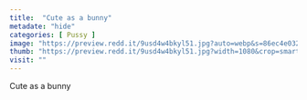 ```yaml
---
title:  "Cute as a bunny"
metadate: "hide"
categories: [ Pussy ]
image: "https://preview.redd.it/9usd4w4bkyl51.jpg?auto=webp&s=86ec4e0327f37fd2a01dec358f5d71501c917777"
thumb: "https://preview.redd.it/9usd4w4bkyl51.jpg?width=1080&crop=smart&auto=webp&s=02c5efe00c43fe30e68e4120d86bf7fe2280ff73"
visit: ""
---
```

Cute as a bunny
